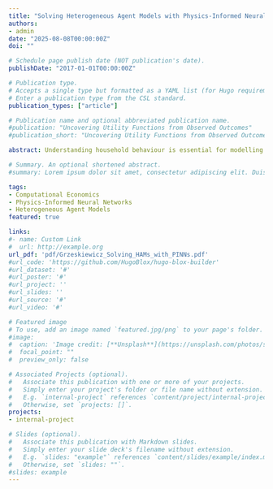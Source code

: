 ```yaml
---
title: "Solving Heterogeneous Agent Models with Physics-Informed Neural Networks"
authors:
- admin
date: "2025-08-08T00:00:00Z"
doi: ""

# Schedule page publish date (NOT publication's date).
publishDate: "2017-01-01T00:00:00Z"

# Publication type.
# Accepts a single type but formatted as a YAML list (for Hugo requirements).
# Enter a publication type from the CSL standard.
publication_types: ["article"]

# Publication name and optional abbreviated publication name.
#publication: "Uncovering Utility Functions from Observed Outcomes"
#publication_short: "Uncovering Utility Functions from Observed Outcomes"

abstract: Understanding household behaviour is essential for modelling macroeconomic dynamics and de- signing effective policy. While heterogeneous agent models offer a more realistic alternative to rep- resentative agent frameworks, their implementation poses significant computational challenges, par- ticularly in continuous time. The Aiyagari-Bewley-Huggett (ABH) framework, recast as a system of partial differential equations, typically relies on grid-based solvers that suffer from the curse of di- mensionality, high computational cost, and numerical inaccuracies. This paper introduces the ABH- PINN solver, an approach based on Physics-Informed Neural Networks (PINNs), which embeds the Hamilton-Jacobi-Bellman and Kolmogorov Forward equations directly into the neural network train- ing objective. By replacing grid-based approximation with mesh-free, differentiable function learning, the ABH-PINN solver benefits from the advantages of PINNs of improved scalability, smoother solu- tions, and computational efficiency. Preliminary results show that the PINN-based approach is able to obtain economically valid results matching the established finite-difference solvers. We hope this will open new avenues for solving complex heterogeneous agent models in macroeconomics.

# Summary. An optional shortened abstract.
#summary: Lorem ipsum dolor sit amet, consectetur adipiscing elit. Duis posuere tellus ac convallis placerat. Proin tincidunt magna sed ex sollicitudin condimentum.

tags:
- Computational Economics
- Physics-Informed Neural Networks
- Heterogeneous Agent Models 
featured: true

links:
#- name: Custom Link
#  url: http://example.org
url_pdf: 'pdf/Grzeskiewicz_Solving_HAMs_with_PINNs.pdf'
#url_code: 'https://github.com/HugoBlox/hugo-blox-builder'
#url_dataset: '#'
#url_poster: '#'
#url_project: ''
#url_slides: ''
#url_source: '#'
#url_video: '#'

# Featured image
# To use, add an image named `featured.jpg/png` to your page's folder. 
#image:
#  caption: 'Image credit: [**Unsplash**](https://unsplash.com/photos/s9CC2SKySJM)'
#  focal_point: ""
#  preview_only: false

# Associated Projects (optional).
#   Associate this publication with one or more of your projects.
#   Simply enter your project's folder or file name without extension.
#   E.g. `internal-project` references `content/project/internal-project/index.md`.
#   Otherwise, set `projects: []`.
projects:
- internal-project

# Slides (optional).
#   Associate this publication with Markdown slides.
#   Simply enter your slide deck's filename without extension.
#   E.g. `slides: "example"` references `content/slides/example/index.md`.
#   Otherwise, set `slides: ""`.
#slides: example
---
```

